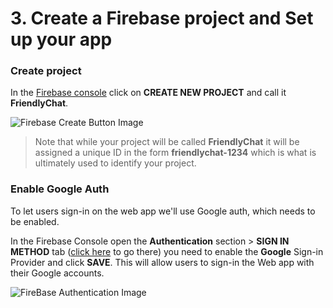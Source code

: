 # 3. Create a Firebase project and Set up your app

### Create project

In the [Firebase console](https://console.firebase.google.com) click on **CREATE NEW PROJECT** and call it **FriendlyChat**.

![Firebase Create Button Image](https://codelabs.developers.google.com/codelabs/firebase-cloud-functions/img/b956b992f90b2076.png)

> Note that while your project will be called **FriendlyChat** it will be assigned a unique ID in the form **friendlychat-1234** which is what is ultimately used to identify your project.

### Enable Google Auth

To let users sign-in on the web app we'll use Google auth, which needs to be enabled.

In the Firebase Console open the **Authentication** section > **SIGN IN METHOD** tab ([click here](https://console.firebase.google.com/project/_/authentication/providers) to go there) you need to enable the **Google** Sign-in Provider and click **SAVE**. This will allow users to sign-in the Web app with their Google accounts.

![FireBase Authentication Image](https://codelabs.developers.google.com/codelabs/firebase-cloud-functions/img/1e7a17d97761d124.png)